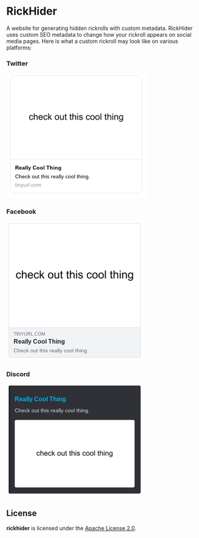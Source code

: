 # RickHider
A website for generating hidden rickrolls with custom metadata. RickHider uses custom SEO metadata to change how your rickroll appears on social media pages. Here is what a custom rickroll may look like on various platforms:

### Twitter
![Twitter preview](./images/twitter.png)

### Facebook
![Facebook preview](./images/facebook.png)

### Discord
![Discord preview](./images/discord.png)

## License
**rickhider** is licensed under the [Apache License 2.0](https://github.com/willuhm-js/RickHider/blob/main/LICENSE).